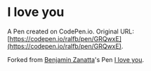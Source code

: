 # I love you

A Pen created on CodePen.io. Original URL: [https://codepen.io/ralfb/pen/GRQwxE](https://codepen.io/ralfb/pen/GRQwxE).



Forked from [Benjamin Zanatta](http://codepen.io/benjaminzanatta/)'s Pen [I love you](http://codepen.io/benjaminzanatta/pen/IpsfA/).